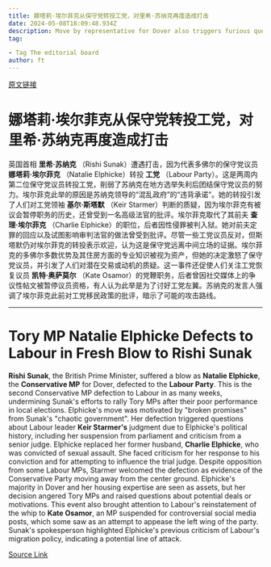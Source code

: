 ```yaml
---
title: 娜塔莉·埃尔菲克从保守党转投工党，对里希·苏纳克再度造成打击
date: 2024-05-08T18:09:48.934Z
description: Move by representative for Dover also triggers furious questions from opposition party members for Keir Starmer
tag: 

- Tag The editorial board
author: ft
---
```


[原文链接](https://ft.com/content/c43f44bd-e81e-4dec-a283-d19411a3a8db)

# 娜塔莉·埃尔菲克从保守党转投工党，对里希·苏纳克再度造成打击

英国首相 **里希·苏纳克** （Rishi Sunak）遭遇打击，因为代表多佛尔的保守党议员 **娜塔莉·埃尔菲克** （Natalie Elphicke）转投 **工党** （Labour Party）。这是两周内第二位保守党议员转投工党，削弱了苏纳克在地方选举失利后团结保守党议员的努力。埃尔菲克此举的原因是苏纳克领导的“混乱政府”的“违背承诺”。她的转投引发了人们对工党领袖 **基尔·斯塔默** （Keir Starmer）判断的质疑，因为埃尔菲克有被议会暂停职务的历史，还曾受到一名高级法官的批评。埃尔菲克取代了其前夫 **查理·埃尔菲克** （Charlie Elphicke）的职位，后者因性侵罪被判入狱。她对前夫定罪的回应以及试图影响审判法官的做法曾受到批评。尽管一些工党议员反对，但斯塔默仍对埃尔菲克的转投表示欢迎，认为这是保守党远离中间立场的证据。埃尔菲克的多佛尔多数优势及其住房方面的专业知识被视为资产，但她的决定激怒了保守党议员，并引发了人们对潜在交易或动机的质疑。这一事件还促使人们关注工党恢复议员 **凯特·奥萨莫尔** （Kate Osamor）的党鞭职务，后者曾因社交媒体上的争议性帖文被暂停议员资格，有人认为此举是为了讨好工党左翼。苏纳克的发言人强调了埃尔菲克此前对工党移民政策的批评，暗示了可能的攻击路线。

---

# Tory MP Natalie Elphicke Defects to Labour in Fresh Blow to Rishi Sunak 

**Rishi Sunak**, the British Prime Minister, suffered a blow as **Natalie Elphicke**, the **Conservative MP** for Dover, defected to the **Labour Party**. This is the second Conservative MP defection to Labour in as many weeks, undermining Sunak's efforts to rally Tory MPs after their poor performance in local elections. Elphicke's move was motivated by "broken promises" from Sunak's "chaotic government". Her defection triggered questions about Labour leader **Keir Starmer's** judgment due to Elphicke's political history, including her suspension from parliament and criticism from a senior judge. Elphicke replaced her former husband, **Charlie Elphicke**, who was convicted of sexual assault. She faced criticism for her response to his conviction and for attempting to influence the trial judge. Despite opposition from some Labour MPs, Starmer welcomed the defection as evidence of the Conservative Party moving away from the center ground. Elphicke's majority in Dover and her housing expertise are seen as assets, but her decision angered Tory MPs and raised questions about potential deals or motivations. This event also brought attention to Labour's reinstatement of the whip to **Kate Osamor**, an MP suspended for controversial social media posts, which some saw as an attempt to appease the left wing of the party. Sunak's spokesperson highlighted Elphicke's previous criticism of Labour's migration policy, indicating a potential line of attack.

[Source Link](https://ft.com/content/c43f44bd-e81e-4dec-a283-d19411a3a8db)

